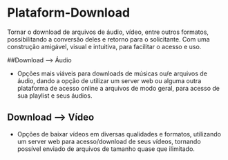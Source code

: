 # Plataform-Download
Tornar o download de arquivos de áudio, vídeo, entre outros formatos, possibilitando a conversão deles e retorno para o solicitante. Com uma construção amigável, visual e intuitiva, para facilitar o acesso e uso.


##Download --> Áudio
- Opções mais viáveis para downloads de músicas ou/e arquivos de áudio, dando a opção de utilizar um server web ou alguma outra plataforma de acesso online a arquivos de modo geral, para acesso de sua playlist e seus áudios.


## Download --> Vídeo
- Opções de baixar vídeos em diversas qualidades e formatos, utilizando um server web para acesso/download de seus vídeos, tornando possível enviado de arquivos de tamanho quase que ilimitado.
